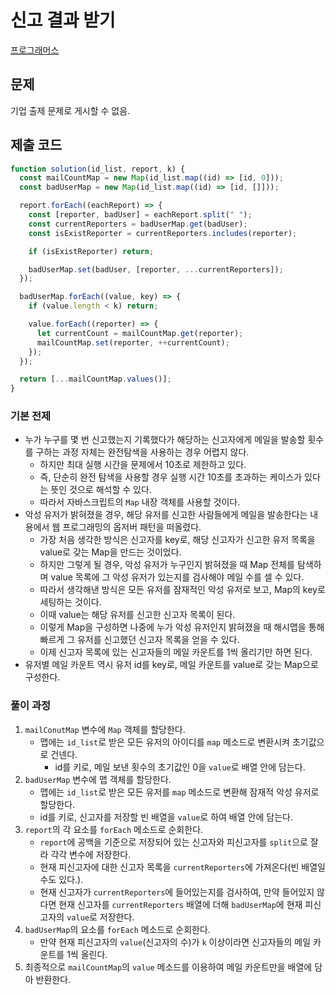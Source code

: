 # 신고 결과 받기

[프로그래머스](https://programmers.co.kr/learn/courses/30/lessons/92334)

## 문제

기업 출제 문제로 게시할 수 없음.

## 제출 코드

```javascript
function solution(id_list, report, k) {
  const mailCountMap = new Map(id_list.map((id) => [id, 0]));
  const badUserMap = new Map(id_list.map((id) => [id, []]));

  report.forEach((eachReport) => {
    const [reporter, badUser] = eachReport.split(" ");
    const currentReporters = badUserMap.get(badUser);
    const isExistReporter = currentReporters.includes(reporter);

    if (isExistReporter) return;

    badUserMap.set(badUser, [reporter, ...currentReporters]);
  });

  badUserMap.forEach((value, key) => {
    if (value.length < k) return;

    value.forEach((reporter) => {
      let currentCount = mailCountMap.get(reporter);
      mailCountMap.set(reporter, ++currentCount);
    });
  });

  return [...mailCountMap.values()];
}
```

### 기본 전제

- 누가 누구를 몇 번 신고했는지 기록했다가 해당하는 신고자에게 메일을 발송할 횟수를 구하는 과정 자체는 완전탐색을 사용하는 경우 어렵지 않다.
  - 하지만 최대 실행 시간을 문제에서 10초로 제한하고 있다.
  - 즉, 단순히 완전 탐색을 사용할 경우 실행 시간 10초를 초과하는 케이스가 있다는 뜻인 것으로 해석할 수 있다.
  - 따라서 자바스크립트의 `Map` 내장 객체를 사용할 것이다.
- 악성 유저가 밝혀졌을 경우, 해당 유저를 신고한 사람들에게 메일을 발송한다는 내용에서 웹 프로그래밍의 옵저버 패턴을 떠올렸다.
  - 가장 처음 생각한 방식은 신고자를 key로, 해당 신고자가 신고한 유저 목록을 value로 갖는 Map을 만드는 것이었다.
  - 하지만 그렇게 될 경우, 악성 유저가 누구인지 밝혀졌을 때 Map 전체를 탐색하며 value 목록에 그 악성 유저가 있는지를 검사해야 메일 수를 셀 수 있다.
  - 따라서 생각해낸 방식은 모든 유저를 잠재적인 악성 유저로 보고, Map의 key로 세팅하는 것이다.
  - 이때 value는 해당 유저를 신고한 신고자 목록이 된다.
  - 이렇게 Map을 구성하면 나중에 누가 악성 유저인지 밝혀졌을 때 해시맵을 통해 빠르게 그 유저를 신고했던 신고자 목록을 얻을 수 있다.
  - 이제 신고자 목록에 있는 신고자들의 메일 카운트를 1씩 올리기만 하면 된다.
- 유저별 메일 카운트 역시 유저 id를 key로, 메일 카운트를 value로 갖는 Map으로 구성한다.

### 풀이 과정

1. `mailConutMap` 변수에 `Map` 객체를 할당한다.
   - 맵에는 `id_list`로 받은 모든 유저의 아이디를 `map` 메소드로 변환시켜 초기값으로 건넨다.
     - id를 키로, 메일 보낸 횟수의 초기값인 0을 `value`로 배열 안에 담는다.
2. `badUserMap` 변수에 맵 객체를 할당한다.
   - 맵에는 `id_list`로 받은 모든 유저를 `map` 메소드로 변환해 잠재적 악성 유저로 할당한다.
   - id를 키로, 신고자를 저장할 빈 배열을 `value`로 하여 배열 안에 담는다.
3. `report`의 각 요소를 `forEach` 메소드로 순회한다.
   - `report`에 공백을 기준으로 저장되어 있는 신고자와 피신고자를 `split`으로 잘라 각각 변수에 저장한다.
   - 현재 피신고자에 대한 신고자 목록을 `currentReporters`에 가져온다(빈 배열일 수도 있다.).
   - 현재 신고자가 `currentReporters`에 들어있는지를 검사하여, 만약 들어있지 않다면 현재 신고자를 `currentReporters` 배열에 더해 `badUserMap`에 현재 피신고자의 `value`로 저장한다.
4. `badUserMap`의 요소를 `forEach` 메소드로 순회한다.
   - 만약 현재 피신고자의 `value`(신고자의 수)가 `k` 이상이라면 신고자들의 메일 카운트를 1씩 올린다.
5. 최종적으로 `mailCountMap`의 `value` 메소드를 이용하여 메일 카운트만을 배열에 담아 반환한다.
